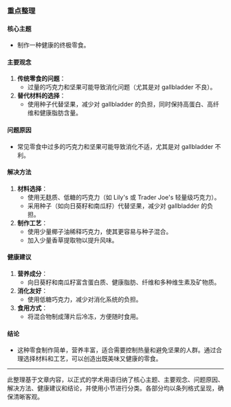 ### 重点整理

#### 核心主题
- 制作一种健康的终极零食。

#### 主要观念
1. **传统零食的问题**：
   - 过量的巧克力和坚果可能导致消化问题（尤其是对 gallbladder 不良）。
2. **替代材料的选择**：
   - 使用种子代替坚果，减少对 gallbladder 的负担，同时保持高蛋白、高纤维和健康脂肪含量。

#### 问题原因
- 常见零食中过多的巧克力和坚果可能导致消化不适，尤其是对 gallbladder 不利。

#### 解决方法
1. **材料选择**：
   - 使用无麸质、低糖的巧克力（如 Lily's 或 Trader Joe's 轻量级巧克力）。
   - 采用种子（如向日葵籽和南瓜籽）代替坚果，减少对 gallbladder 的负担。
2. **制作工艺**：
   - 使用少量椰子油稀释巧克力，使其更容易与种子混合。
   - 加入少量香草提取物以提升风味。

#### 健康建议
1. **营养成分**：
   - 向日葵籽和南瓜籽富含蛋白质、健康脂肪、纤维和多种维生素及矿物质。
2. **消化友好**：
   - 使用低糖巧克力，减少对消化系统的负担。
3. **食用方式**：
   - 将混合物制成薄片后冷冻，方便随时食用。

#### 结论
- 这种零食制作简单，营养丰富，适合需要控制热量和避免坚果的人群。通过合理选择材料和工艺，可以创造出既美味又健康的零食。

---

此整理基于文章内容，以正式的学术用语归纳了核心主题、主要观念、问题原因、解决方法、健康建议和结论，并使用小节进行分类。各部分均以条列格式呈现，确保清晰客观。